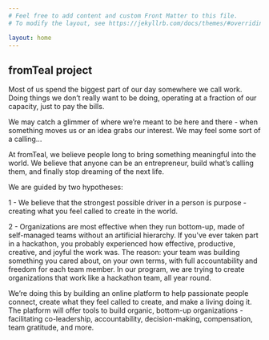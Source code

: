 ```yaml
---
# Feel free to add content and custom Front Matter to this file.
# To modify the layout, see https://jekyllrb.com/docs/themes/#overriding-theme-defaults

layout: home
---
```


## fromTeal project

Most of us spend the biggest part of our day somewhere we call work. Doing things we don’t really want to be doing, operating at a fraction of our capacity, just to pay the bills.

We may catch a glimmer of where we’re meant to be here and there - when something moves us or an idea grabs our interest. We may feel some sort of a calling...

At fromTeal, we believe people long to bring something meaningful into the world. We believe that anyone can be an entrepreneur, build what’s calling them, and finally stop dreaming of the next life.

We are guided by two hypotheses:

1 - We believe that the strongest possible driver in a person is purpose - creating what you feel called to create in the world.

2 - Organizations are most effective when they run bottom-up, made of self-managed teams without an artificial hierarchy. If you've ever taken part in a hackathon, you probably experienced how effective, productive, creative, and joyful the work was. The reason: your team was building something you cared about, on your own terms, with full accountability and freedom for each team member. In our program, we are trying to create organizations that work like a hackathon team, all year round.

We’re doing this by building an online platform to help passionate people connect, create what they feel called to create, and make a living doing it. The platform will offer tools to build organic, bottom-up organizations - facilitating co-leadership, accountability, decision-making, compensation, team gratitude, and more.


